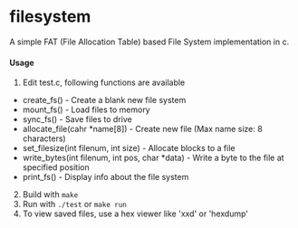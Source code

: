 # filesystem
A simple FAT (File Allocation Table) based File System implementation in c.

#### Usage
1. Edit test.c, following functions are available
- create_fs() - Create a blank new file system
- mount_fs() - Load files to memory
- sync_fs() - Save files to drive
- allocate_file(cahr *name[8]) - Create new file (Max name size: 8 characters)
- set_filesize(int filenum, int size) - Allocate blocks to a file
- write_bytes(int filenum, int pos, char *data) - Write a byte to the file at specified position
- print_fs() - Display info about the file system

2. Build with `make`
3. Run with `./test` or `make run`
4. To view saved files, use a hex viewer like 'xxd' or 'hexdump'
